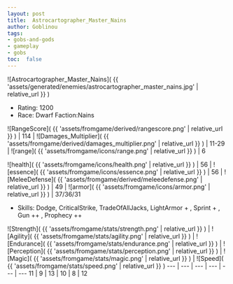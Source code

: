 ```yaml
---
layout: post
title:  Astrocartographer_Master_Nains
author: Goblinou
tags:
- gobs-and-gods
- gameplay
- gobs
toc:  false
---
```


![Astrocartographer_Master_Nains]( {{ 'assets/generated/enemies/astrocartographer_master_nains.jpg' | relative_url }} )
- Rating: 1200
- Race: Dwarf  Faction:Nains

![RangeScore]( {{ 'assets/fromgame/derived/rangescore.png' | relative_url }} ) | 114 | ![Damages_Multiplier]( {{ 'assets/fromgame/derived/damages_multiplier.png' | relative_url }} ) | 11-29 | ![range]( {{ 'assets/fromgame/icons/range.png' | relative_url }} ) | 6


![health]( {{ 'assets/fromgame/icons/health.png' | relative_url }} ) | 56 | ![essence]( {{ 'assets/fromgame/icons/essence.png' | relative_url }} ) | 56 | ![MeleeDefense]( {{ 'assets/fromgame/derived/meleedefense.png' | relative_url }} ) | 49 | ![armor]( {{ 'assets/fromgame/icons/armor.png' | relative_url }} ) | 37/36/31

* Skills: Dodge, CriticalStrike, TradeOfAllJacks, LightArmor + , Sprint + , Gun ++ , Prophecy ++ 

![Strength]( {{ 'assets/fromgame/stats/strength.png' | relative_url }} ) | ![Agility]( {{ 'assets/fromgame/stats/agility.png' | relative_url }} ) | ![Endurance]( {{ 'assets/fromgame/stats/endurance.png' | relative_url }} ) | ![Perception]( {{ 'assets/fromgame/stats/perception.png' | relative_url }} ) | ![Magic]( {{ 'assets/fromgame/stats/magic.png' | relative_url }} ) | ![Speed]( {{ 'assets/fromgame/stats/speed.png' | relative_url }} )
--- | --- | --- | --- | --- | ---
11 | 9 | 13 | 10 | 8 | 12
